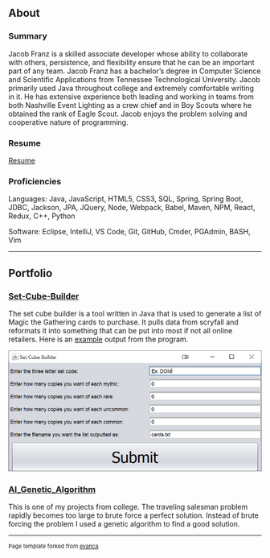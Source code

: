 ## About

### Summary

Jacob Franz is a skilled associate developer whose ability to collaborate with others,
persistence, and flexibility ensure that he can be an important part of any team. Jacob Franz
has a bachelor’s degree in Computer Science and Scientific Applications from Tennessee
Technological University. Jacob primarily used Java throughout college and extremely
comfortable writing in it. He has extensive experience both leading and working in teams from
both Nashville Event Lighting as a crew chief and in Boy Scouts where he obtained the rank of
Eagle Scout. Jacob enjoys the problem solving and cooperative nature of programming.

### Resume

[Resume](/assets/pdf/polyglitch_resume.pdf)

### Proficiencies

Languages: Java, JavaScript, HTML5, CSS3, SQL, Spring, Spring Boot, JDBC, Jackson, JPA, JQuery, Node, Webpack, Babel, Maven, NPM, React, Redux, C++, Python

Software: Eclipse, IntelliJ, VS Code, Git, GitHub, Cmder, PGAdmin, BASH, Vim

---

## Portfolio

### [Set-Cube-Builder](https://github.com/polyglitch/set-cube-builder)
The set cube builder is a tool written in Java that is used to generate a list of Magic the Gathering cards to purchase. It pulls data from scryfall and reformats it into something that can be put into most if not all online retailers. Here is an [example](/assets/other/cards.txt) output from the program.

<img src="/assets/images/set_cube_builder_ui.png"/>


### [AI_Genetic_Algorithm](https://github.com/polyglitch/AI_Genetic_Algorithm)

This is one of my projects from college. The traveling salesman problem rapidly becomes too large to brute force a perfect solution. Instead of brute forcing the problem I used a genetic algorithm to find a good solution.

---

<p style="font-size:11px">Page template forked from <a href="https://github.com/evanca/quick-portfolio">evanca</a></p>
<!-- Remove above link if you don't want to attibute -->
